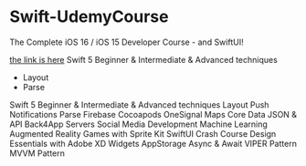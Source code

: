 # Swift-UdemyCourse
The Complete iOS 16 / iOS 15 Developer Course - and SwiftUI!

<a href="https://www.udemy.com/course/the-complete-ios-developer-course-with-swift/">the link is here</a>
Swift 5 Beginner & Intermediate & Advanced techniques

<ul>
  <li>Layout</li>

  <li>Parse</li>
</ul>  

Swift 5 Beginner & Intermediate & Advanced techniques
Layout
Push Notifications
Parse
Firebase
Cocoapods
OneSignal
Maps
Core Data
JSON & API
Back4App Servers
Social Media Development
Machine Learning
Augmented Reality
Games with Sprite Kit
SwiftUI Crash Course
Design Essentials with Adobe XD
Widgets
AppStorage
Async & Await
VIPER Pattern
MVVM Pattern
